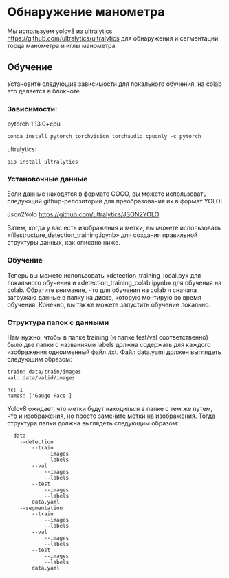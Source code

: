 # Обнаружение манометра

Мы используем yolov8 из ultralytics <https://github.com/ultralytics/ultralytics>
для обнаружения и сегментации торца манометра и иглы манометра.

## Обучение

Установите следующие зависимости для локального обучения, на colab это делается в блокноте.

### Зависимости:
pytorch 1.13.0+cpu

```shell
conda install pytorch torchvision torchaudio cpuonly -c pytorch
```

ultralytics:
```shell
pip install ultralytics
```

### Установочные данные

Если данные находятся в формате COCO, вы можете использовать следующий githup-репозиторий для преобразования их в формат YOLO:

Json2Yolo <https://github.com/ultralytics/JSON2YOLO>.

Затем, когда у вас есть изображения и метки, вы можете использовать «filestructure_detection_training.ipynb» для создания правильной структуры данных, как описано ниже.

### Обучение

Теперь вы можете использовать «detection_training_local.py» для локального обучения и «detection_training_colab.ipynb» для обучения на colab.
Обратите внимание, что для обучения на colab я сначала загружаю данные в папку на диске, которую монтирую во время обучения.
Конечно, вы также можете запустить обучение локально.

### Структура папок с данными
Нам нужно, чтобы в папке training (и папке test/val соответственно) было две папки с названиями
labels должна содержать для каждого изображения одноименный файл .txt.
Файл data.yaml должен выглядеть следующим образом:

    train: data/train/images
    val: data/valid/images

    nc: 1
    names: ['Gauge Face']

Yolov8 ожидает, что метки будут находиться в папке с тем же путем, что и изображения, но просто замените метки на изображения.
Тогда структура папки должна выглядеть следующим образом:

    --data
        --detection
            --train
                --images
                --labels
            --val
                --images
                --labels
            --test
                --images
                --labels
            data.yaml
        --segmentation
            --train
                --images
                --labels
            --val
                --images
                --labels
            --test
                --images
                --labels
            data.yaml
